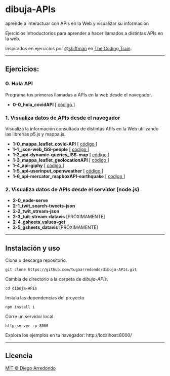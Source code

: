 # dibuja-APIs
aprende a interactuar con APIs en la Web y visualizar su información

Ejercicios introductorios para aprender a hacer llamados a distintas APIs en la web.

Inspirados en ejercicios por [@shiffman](https://github.com/shiffman) en [The Coding Train](https://www.youtube.com/playlist?list=PLRqwX-V7Uu6a-SQiI4RtIwuOrLJGnel0r).

___


## Ejercicios:

### 0. Hola API
Programa tus primeras llamadas a APIs en la web desde el navegador.

- **0-0_hola_covidAPI**  [ [ código ](https://github.com/tugaarredondo/dibuja-APIs/tree/master/ejercicios/0-0_hola_covidAPI) ]


### 1. Visualiza datos de APIs desde el navegador
Visualiza la información consultada de distintas APIs en la Web utilizando las librerías p5.js y mappa.js.

- **1-0_mappa_leaflet_covid-API**  [ [ código ](https://github.com/tugaarredondo/dibuja-APIs/tree/master/ejercicios/1-0_mappa_leaflet_covid-API) ]
- **1-1_json-web_ISS-people**  [ [ código ](https://github.com/tugaarredondo/dibuja-APIs/tree/master/ejercicios/1-1_json-web_ISS-people) ]
- **1-2_api-dynamic-queries_ISS-map**  [ [ código ](https://github.com/tugaarredondo/dibuja-APIs/tree/master/ejercicios/1-2_api-dynamic-queries_ISS-map) ]
- **1-3_mappa_leaflet_geolocationAPI**  [ [ código ](https://github.com/tugaarredondo/dibuja-APIs/tree/master/ejercicios/1-3_mappa_leaflet_geolocationAPI) ]
- **1-4_api-giphy**  [ [ código ](https://github.com/tugaarredondo/dibuja-APIs/tree/master/ejercicios/1-4_api-giphy) ]
- **1-5_api-userinput_openweather**  [ [ código ](https://github.com/tugaarredondo/dibuja-APIs/tree/master/ejercicios/1-5_api-userinput_openweather) ]
- **1-6_api-mercator_mapboxAPI-earthquake**  [ [ código ](https://github.com/tugaarredondo/dibuja-APIs/tree/master/ejercicios/1-6_api-mercator_mapboxAPI-earthquake) ]

### 2. Visualiza datos de APIs desde el servidor (node.js)
- **2-0_node-serve**
- **2-1_twit_search-tweets-json**
- **2-2_twit_stream-json**
- **2-3_tuit-stream-datavis** [PRÓXIMAMENTE]
- **2-4_gsheets_values-get**
- **2-5_gsheets_datavis** [PRÓXIMAMENTE]




___

## Instalación y uso

Clona o descarga repositorio.
```
git clone https://github.com/tugaarredondo/dibuja-APIs.git
```

Cambia de directorio a la carpeta de *dibuja-APIs*.

```
cd dibuja-APIs
```

Instala las dependencias del proyecto
```
npm install i
```

Corre un servidor local
```
http-server -p 8000
```

Explora los ejemplos en tu navegador: http://localhost:8000/
____

## Licencia

[MIT © Diego Arredondo](../LICENSE)

